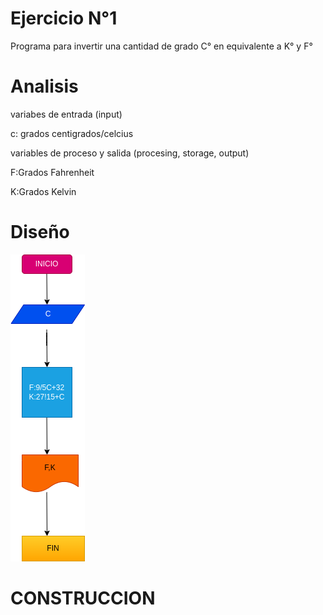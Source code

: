 # Ejercicio N°1

Programa para invertir una cantidad de grado C° en equivalente a K° y F°

# Analisis

variabes de entrada (input)

c: grados centigrados/celcius

variables de proceso y salida (procesing, storage, output)

F:Grados Fahrenheit

K:Grados Kelvin

# Diseño

![Diagrama de flujo](diagrama.png "digrama de flujo")

# CONSTRUCCION 